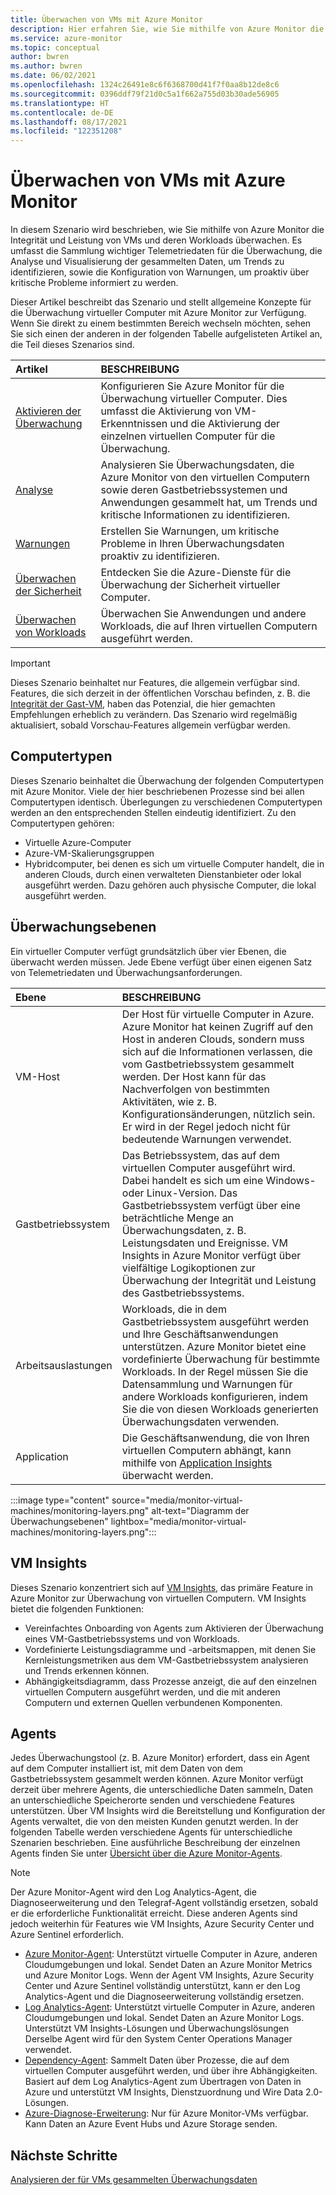 ```yaml
---
title: Überwachen von VMs mit Azure Monitor
description: Hier erfahren Sie, wie Sie mithilfe von Azure Monitor die Integrität und Leistung von VMs und deren Workloads überwachen.
ms.service: azure-monitor
ms.topic: conceptual
author: bwren
ms.author: bwren
ms.date: 06/02/2021
ms.openlocfilehash: 1324c26491e8c6f6368700d41f7f0aa8b12de8c6
ms.sourcegitcommit: 0396ddf79f21d0c5a1f662a755d03b30ade56905
ms.translationtype: HT
ms.contentlocale: de-DE
ms.lasthandoff: 08/17/2021
ms.locfileid: "122351208"
---
```

# <a name="monitor-virtual-machines-with-azure-monitor"></a>Überwachen von VMs mit Azure Monitor
In diesem Szenario wird beschrieben, wie Sie mithilfe von Azure Monitor die Integrität und Leistung von VMs und deren Workloads überwachen. Es umfasst die Sammlung wichtiger Telemetriedaten für die Überwachung, die Analyse und Visualisierung der gesammelten Daten, um Trends zu identifizieren, sowie die Konfiguration von Warnungen, um proaktiv über kritische Probleme informiert zu werden.

Dieser Artikel beschreibt das Szenario und stellt allgemeine Konzepte für die Überwachung virtueller Computer mit Azure Monitor zur Verfügung. Wenn Sie direkt zu einem bestimmten Bereich wechseln möchten, sehen Sie sich einen der anderen in der folgenden Tabelle aufgelisteten Artikel an, die Teil dieses Szenarios sind.

| Artikel | BESCHREIBUNG |
|:---|:---|
| [Aktivieren der Überwachung](monitor-virtual-machine-configure.md) | Konfigurieren Sie Azure Monitor für die Überwachung virtueller Computer. Dies umfasst die Aktivierung von VM-Erkenntnissen und die Aktivierung der einzelnen virtuellen Computer für die Überwachung.  |
| [Analyse](monitor-virtual-machine-analyze.md) | Analysieren Sie Überwachungsdaten, die Azure Monitor von den virtuellen Computern sowie deren Gastbetriebssystemen und Anwendungen gesammelt hat, um Trends und kritische Informationen zu identifizieren. |
| [Warnungen](monitor-virtual-machine-alerts.md)   | Erstellen Sie Warnungen, um kritische Probleme in Ihren Überwachungsdaten proaktiv zu identifizieren. |
| [Überwachen der Sicherheit](monitor-virtual-machine-security.md) | Entdecken Sie die Azure-Dienste für die Überwachung der Sicherheit virtueller Computer. |
| [Überwachen von Workloads](monitor-virtual-machine-workloads.md) | Überwachen Sie Anwendungen und andere Workloads, die auf Ihren virtuellen Computern ausgeführt werden. |

> [!IMPORTANT]
> Dieses Szenario beinhaltet nur Features, die allgemein verfügbar sind. Features, die sich derzeit in der öffentlichen Vorschau befinden, z. B. die [Integrität der Gast-VM](vminsights-health-overview.md), haben das Potenzial, die hier gemachten Empfehlungen erheblich zu verändern. Das Szenario wird regelmäßig aktualisiert, sobald Vorschau-Features allgemein verfügbar werden.

## <a name="types-of-machines"></a>Computertypen
Dieses Szenario beinhaltet die Überwachung der folgenden Computertypen mit Azure Monitor. Viele der hier beschriebenen Prozesse sind bei allen Computertypen identisch. Überlegungen zu verschiedenen Computertypen werden an den entsprechenden Stellen eindeutig identifiziert. Zu den Computertypen gehören: 

- Virtuelle Azure-Computer
- Azure-VM-Skalierungsgruppen
- Hybridcomputer, bei denen es sich um virtuelle Computer handelt, die in anderen Clouds, durch einen verwalteten Dienstanbieter oder lokal ausgeführt werden. Dazu gehören auch physische Computer, die lokal ausgeführt werden.

## <a name="layers-of-monitoring"></a>Überwachungsebenen
Ein virtueller Computer verfügt grundsätzlich über vier Ebenen, die überwacht werden müssen. Jede Ebene verfügt über einen eigenen Satz von Telemetriedaten und Überwachungsanforderungen. 

| Ebene | BESCHREIBUNG |
|:---|:---|
| VM-Host | Der Host für virtuelle Computer in Azure. Azure Monitor hat keinen Zugriff auf den Host in anderen Clouds, sondern muss sich auf die Informationen verlassen, die vom Gastbetriebssystem gesammelt werden. Der Host kann für das Nachverfolgen von bestimmten Aktivitäten, wie z. B. Konfigurationsänderungen, nützlich sein. Er wird in der Regel jedoch nicht für bedeutende Warnungen verwendet. |
| Gastbetriebssystem | Das Betriebssystem, das auf dem virtuellen Computer ausgeführt wird. Dabei handelt es sich um eine Windows- oder Linux-Version. Das Gastbetriebssystem verfügt über eine beträchtliche Menge an Überwachungsdaten, z. B. Leistungsdaten und Ereignisse. VM Insights in Azure Monitor verfügt über vielfältige Logikoptionen zur Überwachung der Integrität und Leistung des Gastbetriebssystems. |
| Arbeitsauslastungen | Workloads, die in dem Gastbetriebssystem ausgeführt werden und Ihre Geschäftsanwendungen unterstützen. Azure Monitor bietet eine vordefinierte Überwachung für bestimmte Workloads. In der Regel müssen Sie die Datensammlung und Warnungen für andere Workloads konfigurieren, indem Sie die von diesen Workloads generierten Überwachungsdaten verwenden. |
| Application | Die Geschäftsanwendung, die von Ihren virtuellen Computern abhängt, kann mithilfe von [Application Insights](../app/app-insights-overview.md) überwacht werden. 

:::image type="content" source="media/monitor-virtual-machines/monitoring-layers.png" alt-text="Diagramm der Überwachungsebenen" lightbox="media/monitor-virtual-machines/monitoring-layers.png":::

## <a name="vm-insights"></a>VM Insights
Dieses Szenario konzentriert sich auf [VM Insights](../vm/vminsights-overview.md), das primäre Feature in Azure Monitor zur Überwachung von virtuellen Computern. VM Insights bietet die folgenden Funktionen:

- Vereinfachtes Onboarding von Agents zum Aktivieren der Überwachung eines VM-Gastbetriebssystems und von Workloads. 
- Vordefinierte Leistungsdiagramme und -arbeitsmappen, mit denen Sie Kernleistungsmetriken aus dem VM-Gastbetriebssystem analysieren und Trends erkennen können.
- Abhängigkeitsdiagramm, dass Prozesse anzeigt, die auf den einzelnen virtuellen Computern ausgeführt werden, und die mit anderen Computern und externen Quellen verbundenen Komponenten.

## <a name="agents"></a>Agents
Jedes Überwachungstool (z. B. Azure Monitor) erfordert, dass ein Agent auf dem Computer installiert ist, mit dem Daten von dem Gastbetriebssystem gesammelt werden können. Azure Monitor verfügt derzeit über mehrere Agents, die unterschiedliche Daten sammeln, Daten an unterschiedliche Speicherorte senden und verschiedene Features unterstützen. Über VM Insights wird die Bereitstellung und Konfiguration der Agents verwaltet, die von den meisten Kunden genutzt werden. In der folgenden Tabelle werden verschiedene Agents für unterschiedliche Szenarien beschrieben. Eine ausführliche Beschreibung der einzelnen Agents finden Sie unter [Übersicht über die Azure Monitor-Agents](../agents/agents-overview.md).

> [!NOTE]
> Der Azure Monitor-Agent wird den Log Analytics-Agent, die Diagnoseerweiterung und den Telegraf-Agent vollständig ersetzen, sobald er die erforderliche Funktionalität erreicht. Diese anderen Agents sind jedoch weiterhin für Features wie VM Insights, Azure Security Center und Azure Sentinel erforderlich.

- [Azure Monitor-Agent](../agents/agents-overview.md#log-analytics-agent): Unterstützt virtuelle Computer in Azure, anderen Cloudumgebungen und lokal. Sendet Daten an Azure Monitor Metrics und Azure Monitor Logs. Wenn der Agent VM Insights, Azure Security Center und Azure Sentinel vollständig unterstützt, kann er den Log Analytics-Agent und die Diagnoseerweiterung vollständig ersetzen.
- [Log Analytics-Agent](../agents/agents-overview.md#log-analytics-agent): Unterstützt virtuelle Computer in Azure, anderen Cloudumgebungen und lokal. Sendet Daten an Azure Monitor Logs. Unterstützt VM Insights-Lösungen und Überwachungslösungen Derselbe Agent wird für den System Center Operations Manager verwendet.
- [Dependency-Agent](../agents/agents-overview.md#dependency-agent): Sammelt Daten über Prozesse, die auf dem virtuellen Computer ausgeführt werden, und über ihre Abhängigkeiten. Basiert auf dem Log Analytics-Agent zum Übertragen von Daten in Azure und unterstützt VM Insights, Dienstzuordnung und Wire Data 2.0-Lösungen.
- [Azure-Diagnose-Erweiterung](../agents/agents-overview.md#azure-diagnostics-extension): Nur für Azure Monitor-VMs verfügbar. Kann Daten an Azure Event Hubs und Azure Storage senden.

## <a name="next-steps"></a>Nächste Schritte

[Analysieren der für VMs gesammelten Überwachungsdaten](monitor-virtual-machine-analyze.md)
